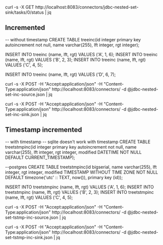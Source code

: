 curl -s -X GET http://localhost:8083/connectors/jdbc-nested-set-sink/tasks/0/status | jq




## Incremented

-- without timestamp
CREATE TABLE treeinc(id integer primary key autoincrement not null, name varchar(255), lft integer, rgt integer);

INSERT INTO treeinc (name, lft, rgt) VALUES ('A', 1, 6);
INSERT INTO treeinc (name, lft, rgt) VALUES ('B', 2, 3);
INSERT INTO treeinc (name, lft, rgt) VALUES ('C', 4, 5);

INSERT INTO treeinc (name, lft, rgt) VALUES ('D', 6, 7);

curl -s -X POST -H "Accept:application/json" -H  "Content-Type:application/json" http://localhost:8083/connectors/ -d @jdbc-nested-set-inc-source.json | jq


curl -s -X POST -H "Accept:application/json" -H  "Content-Type:application/json" http://localhost:8083/connectors/ -d @jdbc-nested-set-inc-sink.json | jq




## Timestamp incremented


-- with timestamp
-- sqlite doesn't work with timestamp 
CREATE TABLE treetstmpinc(id integer primary key autoincrement not null, name varchar(255), lft integer, rgt integer, modified DATETIME NOT NULL DEFAULT CURRENT_TIMESTAMP);

--postgres 
CREATE TABLE treetstmpinc(id bigserial, name varchar(255), lft integer, rgt integer, modified TIMESTAMP WITHOUT TIME ZONE NOT NULL DEFAULT timezone('utc' :: TEXT, now()), primary key (id));


INSERT INTO treetstmpinc (name, lft, rgt) VALUES ('A', 1, 6);
INSERT INTO treetstmpinc (name, lft, rgt) VALUES ('B', 2, 3);
INSERT INTO treetstmpinc (name, lft, rgt) VALUES ('C', 4, 5);


curl -s -X POST -H "Accept:application/json" -H  "Content-Type:application/json" http://localhost:8083/connectors/ -d @jdbc-nested-set-tstmp-inc-source.json | jq


curl -s -X POST -H "Accept:application/json" -H  "Content-Type:application/json" http://localhost:8083/connectors/ -d @jdbc-nested-set-tstmp-inc-sink.json | jq

